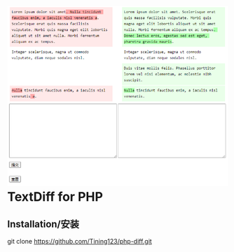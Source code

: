 
![DiffText Example](https://github.com/Tining123/php-diff/blob/f581686472f9569082c12bb3d7c49b3a5e0c3fc2/doc/img.png?raw=true)
TextDiff for PHP
=======

Installation/安装
------------
git clone https://github.com/Tining123/php-diff.git



